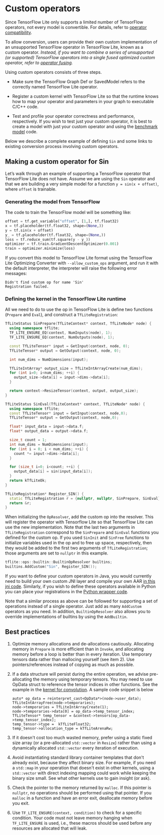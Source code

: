 # Custom operators

Since TensorFlow Lite only supports a limited number of TensorFlow operators,
not every model is convertible. For details, refer to
[operator compatibility](ops_compatibility.md).

To allow conversion, users can provide their own custom implementation of an
unsupported TensorFlow operator in TensorFlow Lite, known as a custom operator.
*Instead, if you want to combine a series of unsupported (or supported)
TensorFlow operators into a single fused optimized custom operator, refer to
[operator fusing](https://www.tensorflow.org/lite/convert/operation_fusion).*

Using custom operators consists of three steps.

*   Make sure the TensorFlow Graph Def or SavedModel refers to the correctly
    named TensorFlow Lite operator.

*   Register a custom kernel with TensorFlow Lite so that the runtime knows how
    to map your operator and parameters in your graph to executable C/C++ code.

*   Test and profile your operator correctness and performance, respectively. If
    you wish to test just your custom operator, it is best to create a model
    with just your custom operator and using the
    [benchmark model](https://github.com/tensorflow/tensorflow/blob/master/tensorflow/tools/benchmark/benchmark_model_test.cc)
    code.

Below we describe a complete example of defining `Sin` and some links to
existing conversion process involving custom operators.

## Making a custom operator for Sin

Let’s walk through an example of supporting a TensorFlow operator that
TensorFlow Lite does not have. Assume we are using the `Sin` operator and that
we are building a very simple model for a function `y = sin(x + offset)`, where
`offset` is trainable.

### Generating the model from TensorFlow

The code to train the TensorFlow model will be something like:

```python
offset = tf.get_variable("offset", [1,], tf.float32)
x = tf.placeholder(tf.float32, shape=(None,))
y = tf.sin(x + offset)
y_ = tf.placeholder(tf.float32, shape=(None,))
loss = tf.reduce_sum(tf.square(y - y_))
optimizer = tf.train.GradientDescentOptimizer(0.001)
train = optimizer.minimize(loss)
```

If you convert this model to TensorFlow Lite format using the TensorFlow Lite
Optimizing Converter with `--allow_custom_ops` argument, and run it with the
default interpreter, the interpreter will raise the following error messages:

```none
Didn't find custom op for name 'Sin'
Registration failed.
```

### Defining the kernel in the TensorFlow Lite runtime

All we need to do to use the op in TensorFlow Lite is define two functions
(`Prepare` and `Eval`), and construct a `TfLiteRegistration`:

```cpp
TfLiteStatus SinPrepare(TfLiteContext* context, TfLiteNode* node) {
  using namespace tflite;
  TF_LITE_ENSURE_EQ(context, NumInputs(node), 1);
  TF_LITE_ENSURE_EQ(context, NumOutputs(node), 1);

  const TfLiteTensor* input = GetInput(context, node, 0);
  TfLiteTensor* output = GetOutput(context, node, 0);

  int num_dims = NumDimensions(input);

  TfLiteIntArray* output_size = TfLiteIntArrayCreate(num_dims);
  for (int i=0; i<num_dims; ++i) {
    output_size->data[i] = input->dims->data[i];
  }

  return context->ResizeTensor(context, output, output_size);
}

TfLiteStatus SinEval(TfLiteContext* context, TfLiteNode* node) {
  using namespace tflite;
  const TfLiteTensor* input = GetInput(context, node,0);
  TfLiteTensor* output = GetOutput(context, node,0);

  float* input_data = input->data.f;
  float* output_data = output->data.f;

  size_t count = 1;
  int num_dims = NumDimensions(input);
  for (int i = 0; i < num_dims; ++i) {
    count *= input->dims->data[i];
  }

  for (size_t i=0; i<count; ++i) {
    output_data[i] = sin(input_data[i]);
  }
  return kTfLiteOk;
}

TfLiteRegistration* Register_SIN() {
  static TfLiteRegistration r = {nullptr, nullptr, SinPrepare, SinEval};
  return &r;
}
```

When initializing the `OpResolver`, add the custom op into the resolver. This
will register the operator with Tensorflow Lite so that TensorFlow Lite can use
the new implementation. Note that the last two arguments in `TfLiteRegistration`
correspond to the `SinPrepare` and `SinEval` functions you defined for the
custom op. If you used `SinInit` and `SinFree` functions to initialize variables
used in the op and to free up space, respectively, then they would be added to
the first two arguments of `TfLiteRegistration`; those arguments are set to
`nullptr` in this example.

```cpp
tflite::ops::builtin::BuiltinOpResolver builtins;
builtins.AddCustom("Sin", Register_SIN());
```

If you want to define your custom operators in Java, you would currently need to
build your own custom JNI layer and compile your own AAR
[in this jni code](https://github.com/tensorflow/tensorflow/blob/master/tensorflow/lite/java/src/main/native/builtin_ops_jni.cc).
Similarly, if you wish to define these operators available in Python you can
place your registrations in the
[Python wrapper code](https://github.com/tensorflow/tensorflow/blob/master/tensorflow/lite/python/interpreter_wrapper/interpreter_wrapper.cc).

Note that a similar process as above can be followed for supporting a set of
operations instead of a single operator. Just add as many `AddCustom` operators
as you need. In addition, `BuiltinOpResolver` also allows you to override
implementations of builtins by using the `AddBuiltin`.

## Best practices

1.  Optimize memory allocations and de-allocations cautiously. Allocating memory
    in `Prepare` is more efficient than in `Invoke`, and allocating memory
    before a loop is better than in every iteration. Use temporary tensors data
    rather than mallocing yourself (see item 2). Use pointers/references instead
    of copying as much as possible.

2.  If a data structure will persist during the entire operation, we advise
    pre-allocating the memory using temporary tensors. You may need to use
    OpData struct to reference the tensor indices in other functions. See the
    example in the
    [kernel for convolution](https://github.com/tensorflow/tensorflow/blob/master/tensorflow/lite/kernels/conv.cc).
    A sample code snippet is below

    ```
    auto* op_data = reinterpret_cast<OpData*>(node->user_data);
    TfLiteIntArrayFree(node->temporaries);
    node->temporaries = TfLiteIntArrayCreate(1);
    node->temporaries->data[0] = op_data->temp_tensor_index;
    TfLiteTensor* temp_tensor = &context->tensors[op_data->temp_tensor_index];
    temp_tensor->type =  kTfLiteFloat32;
    temp_tensor->allocation_type = kTfLiteArenaRw;
    ```

3.  If it doesn't cost too much wasted memory, prefer using a static fixed size
    array (or a pre-allocated `std::vector` in `Resize`) rather than using a
    dynamically allocated `std::vector` every iteration of execution.

4.  Avoid instantiating standard library container templates that don't already
    exist, because they affect binary size. For example, if you need a
    `std::map` in your operation that doesn't exist in other kernels, using a
    `std::vector` with direct indexing mapping could work while keeping the
    binary size small. See what other kernels use to gain insight (or ask).

5.  Check the pointer to the memory returned by `malloc`. If this pointer is
    `nullptr`, no operations should be performed using that pointer. If you
    `malloc` in a function and have an error exit, deallocate memory before you
    exit.

6.  Use `TF_LITE_ENSURE(context, condition)` to check for a specific condition.
    Your code must not leave memory hanging when `TF_LITE_ENSURE` is used, i.e.,
    these macros should be used before any resources are allocated that will
    leak.
